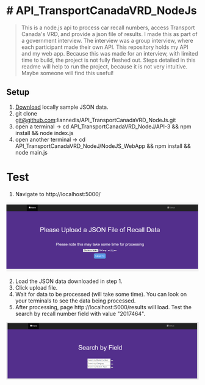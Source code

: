 # # API_TransportCanadaVRD_NodeJs
> This is a node.js api to process car recall numbers, access Transport Canada's VRD, and provide a json file of results.
> I made this as part of a government interview. The interview was a group interview, where each participant made their own API. This repository holds my API and my web app. 
Because this was made for an interview, with limited time to build, the project is not fully fleshed out. 
Steps detailed in this readme will help to run the project, because it is not very intuitive. Maybe someone will find this useful!

## Setup 
1. [Download](https://github.com/liannedls/API_TransportCanadaVRD_NodeJs/blob/master/sampleJSONdata.json) locally sample JSON data.
2. git clone git@github.com:liannedls/API_TransportCanadaVRD_NodeJs.git
3. open a terminal -> cd API_TransportCanadaVRD_NodeJ/API-3 && npm install && node index.js
4. open another terminal -> cd API_TransportCanadaVRD_NodeJ/NodeJS_WebApp && npm install && node main.js

# Test
1. Navigate to http://localhost:5000/

![Seach Page](./screenshot_transportcanadaAPI.png)

2. Load the JSON data downloaded in step 1.
3. Click upload file.
4. Wait for data to be processed (will take some time). You can look on your terminals to see the data being processed.
5. After processing, page http://localhost:5000/results will load. Test the search by recall number field with value "2017464".

![Seach Page](./screenshot_transportcanadaAPI_searchby.png)

<!-- Markdown link & img dfn's -->
[npm-image]: https://img.shields.io/npm/v/datadog-metrics.svg?style=flat-square
[npm-url]: https://npmjs.org/package/datadog-metrics
[npm-downloads]: https://img.shields.io/npm/dm/datadog-metrics.svg?style=flat-square
[travis-image]: https://img.shields.io/travis/dbader/node-datadog-metrics/master.svg?style=flat-square
[travis-url]: https://travis-ci.org/dbader/node-datadog-metrics
[wiki]: https://github.com/yourname/yourproject/wiki
